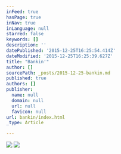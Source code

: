 ```yaml
---
inFeed: true
hasPage: true
inNav: true
inLanguage: null
starred: false
keywords: []
description: ''
datePublished: '2015-12-25T16:25:54.414Z'
dateModified: '2015-12-25T16:25:39.627Z'
title: "Bankin'"
author: []
sourcePath: _posts/2015-12-25-bankin.md
published: true
authors: []
publisher:
  name: null
  domain: null
  url: null
  favicon: null
url: bankin/index.html
_type: Article

---
```

![](https://s3-us-west-2.amazonaws.com/the-grid-img/p/c4ffc0ff00fd534f22778c05ddae3eba2b7b3d8c.png)
![](https://the-grid-user-content.s3-us-west-2.amazonaws.com/ed66d73b-61cf-424f-a86f-9d7930cc3bb2.jpg)